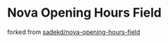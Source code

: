 # Nova Opening Hours Field

forked from [sadekd/nova-opening-hours-field](https://github.com/sadekd/nova-opening-hours-field)
